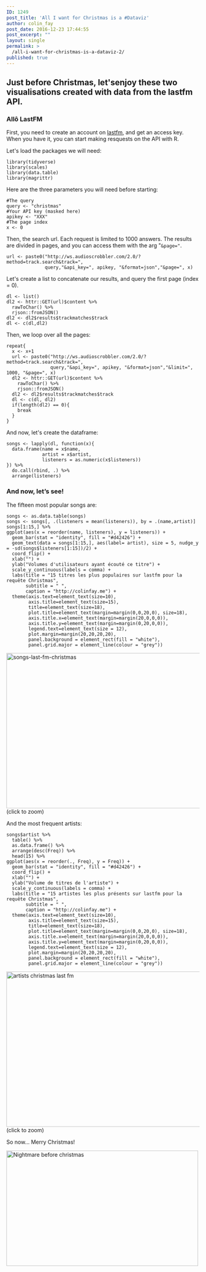 ```yaml
---
ID: 1249
post_title: 'All I want for Christmas is a #Dataviz'
author: colin_fay
post_date: 2016-12-23 17:44:55
post_excerpt: ""
layout: single
permalink: >
  /all-i-want-for-christmas-is-a-dataviz-2/
published: true
---
```

<h2>Just before Christmas, let'senjoy these two visualisations created with data from the lastfm API.</h2>
<!--more-->
<h3>Allô LastFM</h3>
First, you need to create an account on <a href="http://www.last.fm/api" target="_blank">lastfm</a>, and get an access key. When you have it, you can start making resquests on the API with R.

Let's load the packages we will need:
<pre class="r"><code>library(tidyverse)
library(scales)
library(data.table)
library(magrittr)</code></pre>
Here are the three parameters you will need before starting:
<pre class="r"><code>#The query
query &lt;- "christmas"
#Your API key (masked here)
apikey &lt;- "XXX"
#The page index
x &lt;- 0</code></pre>
Then, the search url. Each request is limited to 1000 answers. The results are divided in pages, and you can access them with the arg "<code>&amp;page="</code>.
<pre class="r"><code>url &lt;- paste0("http://ws.audioscrobbler.com/2.0/?method=track.search&amp;track=", 
              query,"&amp;api_key=", apikey, "&amp;format=json","&amp;page=", x)</code></pre>
Let's create a list to concatenate our results, and query the first page (index = 0).
<pre class="r"><code>dl &lt;- list()
dl2 &lt;- httr::GET(url)$content %&gt;%
  rawToChar() %&gt;% 
  rjson::fromJSON()
dl2 &lt;- dl2$results$trackmatches$track
dl &lt;- c(dl,dl2)</code></pre>
Then, we loop over all the pages:
<pre class="r"><code>repeat{
  x &lt;- x+1
  url &lt;- paste0("http://ws.audioscrobbler.com/2.0/?method=track.search&amp;track=", 
                query,"&amp;api_key=", apikey, "&amp;format=json","&amp;limit=", 1000, "&amp;page=", x)
  dl2 &lt;- httr::GET(url)$content %&gt;%
    rawToChar() %&gt;% 
    rjson::fromJSON()
  dl2 &lt;- dl2$results$trackmatches$track
  dl &lt;- c(dl, dl2)
  if(length(dl2) == 0){
    break
  }
}</code></pre>
And now, let's create the dataframe:
<pre class="r"><code>songs &lt;- lapply(dl, function(x){
  data.frame(name = x$name, 
             artist = x$artist, 
             listeners = as.numeric(x$listeners))
}) %&gt;%
  do.call(rbind, .) %&gt;% 
  arrange(listeners)</code></pre>
<h3>And now, let’s see!</h3>
The fifteen most popular songs are:<code> </code>
<pre class="r"><code>songs &lt;- as.data.table(songs)
songs &lt;- songs[, .(listeners = mean(listeners)), by = .(name,artist)]
songs[1:15,] %&gt;%
ggplot(aes(x = reorder(name, listeners), y = listeners)) +
  geom_bar(stat = "identity", fill = "#d42426") +
  geom_text(data = songs[1:15,], aes(label= artist), size = 5, nudge_y = -sd(songs$listeners[1:15])/2) + 
  coord_flip() + 
  xlab("") +
  ylab("Volumes d'utilisateurs ayant écouté ce titre") +
  scale_y_continuous(labels = comma) +
  labs(title = "15 titres les plus populaires sur lastfm pour la requête Christmas", 
       subtitle = " ",
       caption = "http://colinfay.me") + 
  theme(axis.text=element_text(size=10),
        axis.title=element_text(size=15),
        title=element_text(size=18),
        plot.title=element_text(margin=margin(0,0,20,0), size=18),
        axis.title.x=element_text(margin=margin(20,0,0,0)),
        axis.title.y=element_text(margin=margin(0,20,0,0)),
        legend.text=element_text(size = 12),
        plot.margin=margin(20,20,20,20), 
        panel.background = element_rect(fill = "white"), 
        panel.grid.major = element_line(colour = "grey"))</code></pre>
<a href="http://colinfay.me/wp-content/uploads/2016/12/songs-last-fm-christmas.jpeg"><img class="aligncenter size-large wp-image-1186" src="http://colinfay.me/wp-content/uploads/2016/12/songs-last-fm-christmas-1024x512.jpeg" alt="songs-last-fm-christmas" width="809" height="405" /></a>(click to zoom)

And the most frequent artists:
<pre class="r"><code>songs$artist %&gt;%
  table() %&gt;%
  as.data.frame() %&gt;%
  arrange(desc(Freq)) %&gt;%
  head(15) %&gt;%
ggplot(aes(x = reorder(., Freq), y = Freq)) +
  geom_bar(stat = "identity", fill = "#d42426") +
  coord_flip() + 
  xlab("") +
  ylab("Volume de titres de l'artiste") +
  scale_y_continuous(labels = comma) +
  labs(title = "15 artistes les plus présents sur lastfm pour la requête Christmas", 
       subtitle = " ",
       caption = "http://colinfay.me") + 
  theme(axis.text=element_text(size=10),
        axis.title=element_text(size=15),
        title=element_text(size=18),
        plot.title=element_text(margin=margin(0,0,20,0), size=18),
        axis.title.x=element_text(margin=margin(20,0,0,0)),
        axis.title.y=element_text(margin=margin(0,20,0,0)),
        legend.text=element_text(size = 12),
        plot.margin=margin(20,20,20,20), 
        panel.background = element_rect(fill = "white"), 
        panel.grid.major = element_line(colour = "grey"))</code></pre>
<a href="http://colinfay.me/wp-content/uploads/2016/12/artist-christmas-lastfm.jpeg"><img class="aligncenter size-large wp-image-1184" title="" src="http://colinfay.me/wp-content/uploads/2016/12/artist-christmas-lastfm-1024x512.jpeg" alt="artists christmas last fm" width="809" height="405" /></a>(click to zoom)

So now... Merry Christmas!

<a title="" href="http://colinfay.me/wp-content/uploads/2016/12/b546c88a28a7c2423d2a32bc85d1f106.gif"><img class="aligncenter size-full wp-image-1182" title="" src="http://colinfay.me/wp-content/uploads/2016/12/b546c88a28a7c2423d2a32bc85d1f106.gif" alt="Nightmare before christmas" width="500" height="301" /></a>
